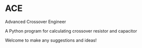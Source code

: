 # ACE
Advanced  Crossover  Engineer

A Python program for calculating crossover resistor and capacitor

Welcome to make any suggestions and ideas!